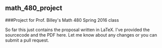 ## math_480_project
###Project for Prof. Billey's Math 480 Spring 2016 class

So far this just contains the proposal written in LaTeX. I've provided the sourcecode and the PDF here. Let me know about any changes or you can submit a pull request.
